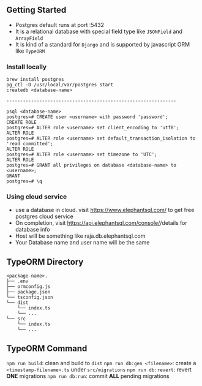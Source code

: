 ## Getting Started

* Postgres default runs at port :5432
* It is a relational database with special field type like `JSONField` and `ArrayField`
* It is kind of a standard for `Django` and is supported by javascript ORM like `TypeORM`

### Install locally
```
brew install postgres
pg_ctl -D /usr/local/var/postgres start
createdb <database-name>

--------------------------------------------------------------

psql <database-name>
postgres=# CREATE user <username> with password 'password';
CREATE ROLE
postgres=# ALTER role <username> set client_encoding to 'utf8';
ALTER ROLE
postgres=# ALTER role <username> set default_transaction_isolation to 'read committed';
ALTER ROLE
postgres=# ALTER role <username> set timezone to 'UTC';
ALTER ROLE
postgres=# GRANT all privileges on database <database-name> to <username>;
GRANT
postgres=# \q
```

### Using cloud service
* use a database in cloud. visit https://www.elephantsql.com/ to get free postgres cloud service
* On completion, visit https://api.elephantsql.com/console/<database-id>/details for database info
* Host will be something like raja.db.elephantsql.com
* Your Database name and user name will be the same

## TypeORM Directory

    <package-name>.
    ├── .env
    ├── ormconfig.js
    ├── package.json
    └── tsconfig.json
    └── dist
        └── index.ts
        └── ...
    └── src
        └── index.ts
        └── ...

## TypeORM Command
`npm run build`: clean and build to `dist`
`npm run db:gen <filename>`: create a `<timestamp-filename>.ts` under `src/migrations`
`npm run db:revert`: revert **ONE** migrations
`npm run db:run`: commit **ALL** pending migrations
